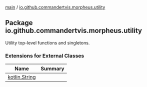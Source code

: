 [main](../index.md) / [io.github.commandertvis.morpheus.utility](./index.md)

## Package io.github.commandertvis.morpheus.utility


Utility top-level functions and singletons.


### Extensions for External Classes

| Name | Summary |
|---|---|
| [kotlin.String](kotlin.-string/index.md) |  |
